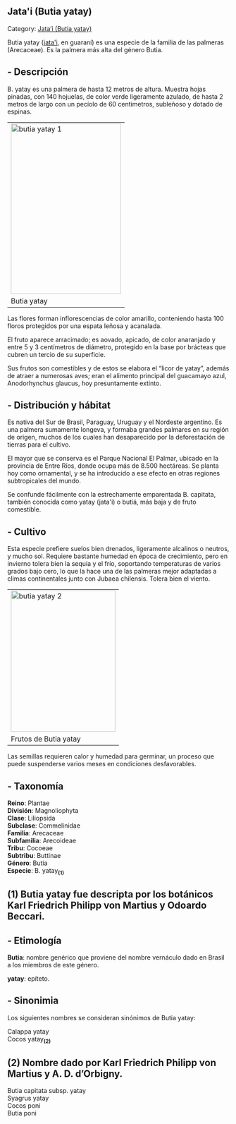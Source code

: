 ## Jata'i (Butia yatay)

Category: [Jata’i (Butia yatay)](http://descubrircorrientes.com.ar/2012/index.php/2612-geografia/6-fitogeografia/vegetacion-y-flora/jatai-butia-yatay)

Butia yatay ([jata'i](http://descubrircorrientes.com.ar/2012/index.php/2612-geografia/6-fitogeografia/vegetacion-y-flora/index.php?option=com_content&view=category&id=607&Itemid=506), en guaraní) es una especie de la familia de las palmeras (Arecaceae). Es la palmera más alta del género Butia.

## **\- Descripción**

B. yatay es una palmera de hasta 12 metros de altura. Muestra hojas pinadas, con 140 hojuelas, de color verde ligeramente azulado, de hasta 2 metros de largo con un pecíolo de 60 centímetros, subleñoso y dotado de espinas.

<table><tbody><tr><td><img src="http://descubrircorrientes.com.ar/2012/index.php/2612-geografia/6-fitogeografia/vegetacion-y-flora/images/fotos_de_geografia/butia%20yatay%201.jpg" width="250" height="386" alt="butia yatay 1"></td></tr><tr><td><span>Butia yatay</span></td></tr></tbody></table>

Las flores forman inflorescencias de color amarillo, conteniendo hasta 100 floros protegidos por una espata leñosa y acanalada.

El fruto aparece arracimado; es aovado, apicado, de color anaranjado y entre 5 y 3 centímetros de diámetro, protegido en la base por brácteas que cubren un tercio de su superficie.

Sus frutos son comestibles y de estos se elabora el “licor de yatay”, además de atraer a numerosas aves; eran el alimento principal del guacamayo azul, Anodorhynchus glaucus, hoy presuntamente extinto.

## **\- Distribución y hábitat**

Es nativa del Sur de Brasil, Paraguay, Uruguay y el Nordeste argentino. Es una palmera sumamente longeva, y formaba grandes palmares en su región de origen, muchos de los cuales han desaparecido por la deforestación de tierras para el cultivo.

El mayor que se conserva es el Parque Nacional El Palmar, ubicado en la provincia de Entre Ríos, donde ocupa más de 8.500 hectáreas. Se planta hoy como ornamental, y se ha introducido a ese efecto en otras regiones subtropicales del mundo.

Se confunde fácilmente con la estrechamente emparentada B. capitata, también conocida como yatay (jata'i) o butiá, más baja y de fruto comestible.

## **\- Cultivo**

Esta especie prefiere suelos bien drenados, ligeramente alcalinos o neutros, y mucho sol. Requiere bastante humedad en época de crecimiento, pero en invierno tolera bien la sequía y el frío, soportando temperaturas de varios grados bajo cero, lo que la hace una de las palmeras mejor adaptadas a climas continentales junto con Jubaea chilensis. Tolera bien el viento.

<table><tbody><tr><td><img src="http://descubrircorrientes.com.ar/2012/index.php/2612-geografia/6-fitogeografia/vegetacion-y-flora/images/fotos_de_geografia/butia%20yatay%202.jpg" width="237" height="320" alt="butia yatay 2"></td></tr><tr><td><span>Frutos de Butia yatay</span></td></tr></tbody></table>

Las semillas requieren calor y humedad para germinar, un proceso que puede suspenderse varios meses en condiciones desfavorables.

## **\- Taxonomía**

**Reino**: Plantae  
**División**: Magnoliophyta  
**Clase**: Liliopsida  
**Subclase**: Commelinidae  
**Familia**: Arecaceae  
**Subfamilia**: Arecoideae  
**Tribu**: Cocoeae  
**Subtribu**: Buttinae  
**Género**: Butia  
**Especie**: B. yatay<sub><strong>(1)</strong></sub>

## **(1)** Butia yatay fue descripta por los botánicos Karl Friedrich Philipp von Martius y Odoardo Beccari.

## **\- Etimología**

**Butia**: nombre genérico que proviene del nombre vernáculo dado en Brasil a los miembros de este género.

**yatay**: epíteto.

## **\- Sinonimia**

Los siguientes nombres se consideran sinónimos de Butia yatay:

Calappa yatay  
Cocos yatay<sub><strong>(2)</strong></sub>

## **(2)** Nombre dado por Karl Friedrich Philipp von Martius y A. D. d’Orbigny.

Butia capitata subsp. yatay  
Syagrus yatay  
Cocos poni  
Butia poni